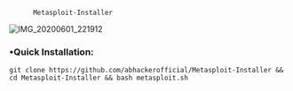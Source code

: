           Metasploit-Installer
![IMG_20200601_221912](https://user-images.githubusercontent.com/63346676/83432120-05393780-a456-11ea-9cf9-f3c265033110.jpg)


### •Quick Installation:

```git clone https://github.com/abhackerofficial/Metasploit-Installer && cd Metasploit-Installer && bash metasploit.sh``` <br/>
